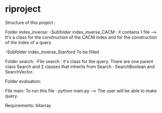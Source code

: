 # riproject

Structure of this project : 

Folder index_inverse:
-Subfolder index_inverse_CACM : it contains 1 file --> It's a class for the construction of the CACM index and for the construction of the index of a query

-Subfolder index_inverse_Stanford
To be filled

Folder search:
-File search : it's class for the query. There are one parent class Search and 2 classes that inherits from Search : SearchBoolean and SearchVector.

Folder evaluation:

File main:
To run this file : python main.py --> The user will be able to make query. 

Requirements:
bitarray
